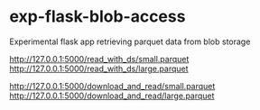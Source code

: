 # exp-flask-blob-access
Experimental flask app retrieving parquet data from blob storage

http://127.0.0.1:5000/read_with_ds/small.parquet
http://127.0.0.1:5000/read_with_ds/large.parquet

http://127.0.0.1:5000/download_and_read/small.parquet
http://127.0.0.1:5000/download_and_read/large.parquet